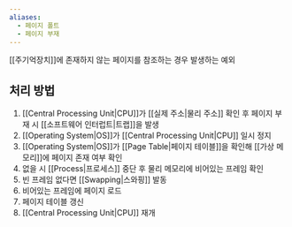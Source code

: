 ```yaml
---
aliases:
  - 페이지 폴트
  - 페이지 부재
---
```

[[주기억장치]]에 존재하지 않는 페이지를 참조하는 경우 발생하는 예외

## 처리 방법
1. [[Central Processing Unit|CPU]]가 [[실제 주소|물리 주소]] 확인 후 페이지 부재 시 [[소프트웨어 인터럽트|트랩]]을 발생
2. [[Operating System|OS]]가 [[Central Processing Unit|CPU]] 일시 정지
3. [[Operating System|OS]]가 [[Page Table|페이지 테이블]]을 확인해 [[가상 메모리]]에 페이지 존재 여부 확인
4. 없을 시 [[Process|프로세스]] 중단 후 물리 메모리에 비어있는 프레임 확인
5. 빈 프레임 없다면 [[Swapping|스와핑]] 발동
6. 비어있는 프레임에 페이지 로드
7. 페이지 테이블 갱신
8. [[Central Processing Unit|CPU]] 재개